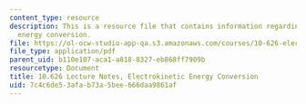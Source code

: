 ```yaml
---
content_type: resource
description: This is a resource file that contains information regarding electrokinetic
  energy conversion.
file: https://ol-ocw-studio-app-qa.s3.amazonaws.com/courses/10-626-electrochemical-energy-systems-spring-2014/7c4c6de53afab73a5bee666daa9861af_MIT10_626S14_S11lec31.pdf
file_type: application/pdf
parent_uid: b110e107-aca1-a818-8327-eb868ff7909b
resourcetype: Document
title: 10.626 Lecture Notes, Electrokinetic Energy Conversion
uid: 7c4c6de5-3afa-b73a-5bee-666daa9861af
---
```

